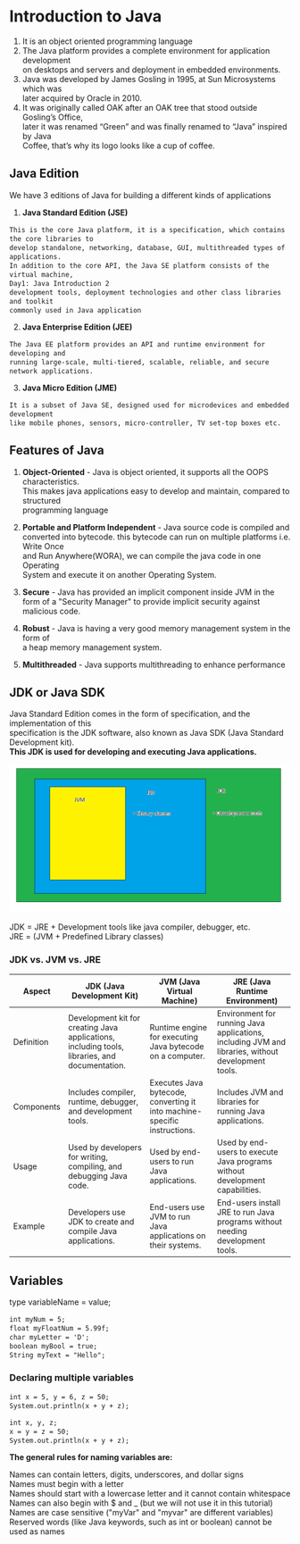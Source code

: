 # Introduction to Java
1. It is an object oriented programming language
2. The Java platform provides a complete environment for application development  
on desktops and servers and deployment in embedded environments.
3. Java was developed by James Gosling in 1995, at Sun Microsystems which was  
later acquired by Oracle in 2010.
4. It was originally called OAK after an OAK tree that stood outside Gosling’s Office,  
later it was renamed “Green” and was finally renamed to “Java” inspired by Java  
Coffee, that’s why its logo looks like a cup of coffee. 

## Java Edition
We have 3 editions of Java for building a different kinds of applications
1. **Java Standard Edition (JSE)**
```
This is the core Java platform, it is a specification, which contains the core libraries to
develop standalone, networking, database, GUI, multithreaded types of applications.
In addition to the core API, the Java SE platform consists of the virtual machine,
Day1: Java Introduction 2
development tools, deployment technologies and other class libraries and toolkit
commonly used in Java application

```
2. **Java Enterprise Edition (JEE)**
```
The Java EE platform provides an API and runtime environment for developing and
running large-scale, multi-tiered, scalable, reliable, and secure network applications.
```
3. **Java Micro Edition (JME)**
```
It is a subset of Java SE, designed used for microdevices and embedded development
like mobile phones, sensors, micro-controller, TV set-top boxes etc.

```
## Features of Java
1. **Object-Oriented** - Java is object oriented, it supports all the OOPS characteristics.  
This makes java applications easy to develop and maintain, compared to structured  
programming language

2. **Portable and Platform Independent** - Java source code is compiled and  
converted into bytecode. this bytecode can run on multiple platforms i.e. Write Once  
and Run Anywhere(WORA), we can compile the java code in one Operating  
System and execute it on another Operating System.  

3. **Secure** - Java has provided an implicit component inside JVM in the form of a "Security Manager" to provide implicit security against malicious code.

4. **Robust** - Java is having a very good memory management system in the form of  
a heap memory management system.

5. **Multithreaded** - Java supports multithreading to enhance performance

## JDK or Java SDK
Java Standard Edition comes in the form of specification, and the implementation of this   
specification is the JDK software, also known as Java SDK (Java Standard Development kit).  
**This JDK is used for developing and executing Java applications.**

![JDK , JRE , JVM](image-1.png)

JDK = JRE + Development tools like java compiler, debugger, etc.  
JRE = (JVM + Predefined Library classes)

### JDK vs. JVM vs. JRE

| Aspect           | JDK (Java Development Kit) | JVM (Java Virtual Machine) | JRE (Java Runtime Environment) |
|------------------|----------------------------|----------------------------|--------------------------------|
| Definition      | Development kit for creating Java applications, including tools, libraries, and documentation. | Runtime engine for executing Java bytecode on a computer. | Environment for running Java applications, including JVM and libraries, without development tools. |
| Components      | Includes compiler, runtime, debugger, and development tools. | Executes Java bytecode, converting it into machine-specific instructions. | Includes JVM and libraries for running Java applications. |
| Usage           | Used by developers for writing, compiling, and debugging Java code. | Used by end-users to run Java applications. | Used by end-users to execute Java programs without development capabilities. |
| Example         | Developers use JDK to create and compile Java applications. | End-users use JVM to run Java applications on their systems. | End-users install JRE to run Java programs without needing development tools. |





## Variables
type variableName = value;
```
int myNum = 5;
float myFloatNum = 5.99f;
char myLetter = 'D';
boolean myBool = true;
String myText = "Hello";
```
### Declaring multiple variables
```
int x = 5, y = 6, z = 50;
System.out.println(x + y + z);
```  

```
int x, y, z;
x = y = z = 50;
System.out.println(x + y + z);
```  

**The general rules for naming variables are:**

Names can contain letters, digits, underscores, and dollar signs  
Names must begin with a letter  
Names should start with a lowercase letter and it cannot contain whitespace  
Names can also begin with $ and _ (but we will not use it in this tutorial)  
Names are case sensitive ("myVar" and "myvar" are different variables)  
Reserved words (like Java keywords, such as int or boolean) cannot be used as names  
